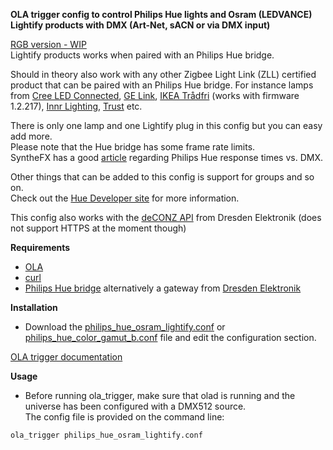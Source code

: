 **OLA trigger config to control Philips Hue lights and Osram (LEDVANCE) Lightify products with DMX (Art-Net, sACN or via DMX input)**

[RGB version - WIP](https://github.com/gobo-ws/ola-trigger-rgb-hue-dmx)  
Lightify products works when paired with an Philips Hue bridge.

Should in theory also work with any other Zigbee Light Link (ZLL) certified product that can be paired with an Philips Hue bridge.
For instance lamps from [Cree LED Connected](http://creebulb.com/connected), [GE Link](https://www.gelinkbulbs.com/), [IKEA Trådfri](https://www.ikea.com/gb/en/products/lighting/smart-lighting) (works with firmware 1.2.217), [Innr Lighting](https://www.innrlighting.com/en/), [Trust](https://www.trust.com/zigbee) etc.

There is only one lamp and one Lightify plug in this config but you can easy add more.    
Please note that the Hue bridge has some frame rate limits.  
SyntheFX has a good [article](http://support.synthe-fx.com/customer/portal/articles/1330326-philips-hue-response-times-vs-dmx) regarding Philips Hue response times vs. DMX.

Other things that can be added to this config is support for groups and so on.  
Check out the [Hue Developer site](https://developers.meethue.com) for more information.

This config also works with the [deCONZ API](https://dresden-elektronik.github.io/deconz-rest-doc/) from Dresden Elektronik (does not support HTTPS at the moment though)

**Requirements**

* [OLA](https://www.openlighting.org/ola/)
* [curl](https://curl.haxx.se/)
* [Philips Hue bridge](https://www2.meethue.com) alternatively a gateway from [Dresden Elektronik](https://www.dresden-elektronik.de/funktechnik/solutions/wireless-light-control/gateways/?L=1)

**Installation**
  
* Download the [philips_hue_osram_lightify.conf](philips_hue_osram_lightify.conf) or [philips_hue_color_gamut_b.conf](philips_hue_color_gamut_b.conf) file and edit the configuration section.

[OLA trigger documentation](https://www.openlighting.org/ola/advanced-topics/ola-dmx-trigger/)

**Usage** 

* Before running ola_trigger, make sure that olad is running and the universe has been configured with a DMX512 source.  
The config file is provided on the command line:

`ola_trigger philips_hue_osram_lightify.conf`
